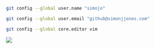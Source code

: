 ```sh
git config --global user.name "simojo"

git config --global user.email "github@simonjjones.com"

git config --global core.editor vim
```

<img align="center" src="https://github-readme-stats.vercel.app/api/top-langs/?username=simojo&theme=dark&hide=html&layout=compact&langs_count=10&custom_title=Langs">
